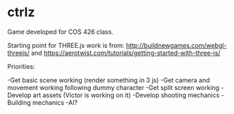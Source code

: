 # ctrlz
Game developed for COS 426 class. 

Starting point for THREE.js work is from: http://buildnewgames.com/webgl-threejs/ and https://aerotwist.com/tutorials/getting-started-with-three-js/ 

Priorities:

-Get basic scene working (render something in 3 js)
-Get camera and movement working following dummy character
-Get split screen working
-Develop art assets (Victor is working on it)
-Develop shooting mechanics
-Building mechanics
-AI?
